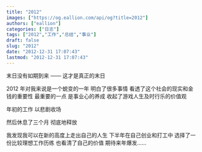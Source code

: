 ```yaml
---
title: "2012"
images: ["https://og.eallion.com/api/og?title=2012"]
authors: ["eallion"]
categories: ["日志"]
tags: ["2012","工作","总结","事业"]
draft: false
slug: "2012"
date: "2012-12-31 17:07:43"
lastmod: "2012-12-31 17:07:43"
---
```


末日没有如期到来
—— 这才是真正的末日

2012 年对我来说是一个蜕变的一年
明白了很多事情
看透了这个社会的现实和金钱的重要性
最重要的一点
是事业心的养成
收起了游戏人生及时行乐的价值观

年初的工作
以悲剧收场

然后休息了三个月
彻底地释放

我发现我可以在新的高度上走出自己的人生
下半年在自己创业和打工中
选择了一份比较理想工作历练
也看清了自己的价值
期待来年爆发……
